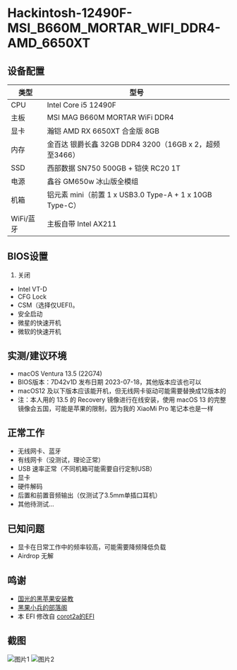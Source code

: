 # Hackintosh-12490F-MSI_B660M_MORTAR_WIFI_DDR4-AMD_6650XT

## 设备配置

| 类型        | 型号                              |
|-----------|------------------------------------|
| CPU       | Intel Core i5 12490F |
| 主板        | MSI MAG B660M MORTAR WiFi DDR4 |
| 显卡        | 瀚铠 AMD RX 6650XT 合金版 8GB |
| 内存        | 金百达 银爵长鑫 32GB DDR4 3200（16GB x 2，超频至3466） |
| SSD        | 西部数据 SN750 500GB + 铠侠 RC20 1T|
| 电源        | 鑫谷 GM650w 冰山版全模组 |
| 机箱        | 铝元素 mini（前置 1 x USB3.0 Type-A + 1 x 10GB Type-C） |
| WiFi/蓝牙 | 主板自带 Intel AX211 |

## BIOS设置
1. 关闭
  - Intel VT-D
  - CFG Lock
  - CSM（选择仅UEFI)。
  - 安全启动
  - 微星的快速开机
  - 微软的快速开机

## 实测/建议环境
- macOS Ventura 13.5 (22G74)
- BIOS版本：7D42v1D 发布日期 2023-07-18，其他版本应该也可以
- macOS12 及以下版本应该能开机，但无线网卡驱动可能需要替换成12版本的
- 注：本人用的 13.5 的 Recovery 镜像进行在线安装，使用 macOS 13 的完整镜像会五国，可能是苹果的限制，因为我的 XiaoMi Pro 笔记本也是一样

## 正常工作
- 无线网卡、蓝牙
- 有线网卡（没测试，理论正常）
- USB 速率正常（不同机箱可能需要自行定制USB）
- 显卡
- 硬件解码
- 后置和前置音频输出（仅测试了3.5mm单插口耳机）
- 其他待测试...

## 已知问题
- 显卡在日常工作中的频率较高，可能需要降频降低负载
- Airdrop 无解

## 鸣谢
- [国光的黑苹果安装教](https://apple.sqlsec.com)
- [黑果小兵的部落阁](https://blog.daliansky.net)
- 本 EFI 修改自 [corot2a的EFI](https://github.com/corot2a/Hackintosh-12700KF-B660M-MORTAR-6650XT)

## 截图

![图片1](https://yleen.cc/usr/uploads/2023/09/2679737210.webp)
![图片2](https://yleen.cc/usr/uploads/2023/10/1648982921.webp)
